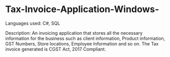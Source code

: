 # Tax-Invoice-Application-Windows-
Languages used: C#, SQL

Description: An invoicing application that stores all the necessary information for the business such as client information, Product information, GST Numbers, Store locations, Employee Information and so on. The Tax invoice generated is CGST Act, 2017 Compliant.
